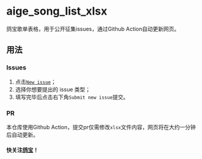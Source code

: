 # aige_song_list_xlsx
鸽宝歌单表格，用于公开征集issues，通过Github Action自动更新网页。

## 用法

### Issues
1. 点击[`New issue`](https://github.com/boxie123/aige_song_list_xlsx/issues/new/choose)；
2. 选择你想要提出的 issue 类型；
3. 填写完毕后点击右下角`Submit new issue`提交。

### PR
本仓库使用Github Action，提交pr仅需修改`xlsx`文件内容，网页将在大约一分钟后自动更新。

#### 快关注[鸽宝](https://space.bilibili.com/1485569/)！
